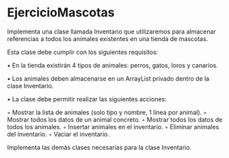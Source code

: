 # EjercicioMascotas

Implementa una clase llamada Inventario que utilizaremos para almacenar referencias a todos los
animales existentes en una tienda de mascotas.

Esta clase debe cumplir con los siguientes requisitos:

• En la tienda existirán 4 tipos de animales: perros, gatos, loros y canarios.

• Los animales deben almacenarse en un ArrayList privado dentro de la clase Inventario.

• La clase debe permitir realizar las siguientes acciones:

◦ Mostrar la lista de animales (solo tipo y nombre, 1 línea por animal).
◦ Mostrar todos los datos de un animal concreto.
◦ Mostrar todos los datos de todos los animales.
◦ Insertar animales en el inventario.
◦ Eliminar animales del inventario.
◦ Vaciar el inventario.

Implementa las demás clases necesarias para la clase Inventario.
